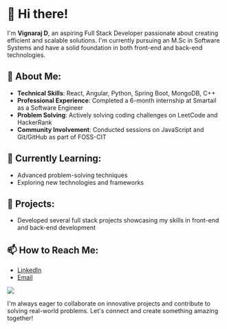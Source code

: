# 👋 Hi there!

I'm **Vignaraj D**, an aspiring Full Stack Developer passionate about creating efficient and scalable solutions. I'm currently pursuing an M.Sc in Software Systems and have a solid foundation in both front-end and back-end technologies.

## 🚀 About Me:
- **Technical Skills**: React, Angular, Python, Spring Boot, MongoDB, C++
- **Professional Experience**: Completed a 6-month internship at Smartail as a Software Engineer
- **Problem Solving**: Actively solving coding challenges on LeetCode and HackerRank
- **Community Involvement**: Conducted sessions on JavaScript and Git/GitHub as part of FOSS-CIT

## 🌱 Currently Learning:
- Advanced problem-solving techniques
- Exploring new technologies and frameworks

## 💼 Projects:
- Developed several full stack projects showcasing my skills in front-end and back-end development

## 📫 How to Reach Me:
- [LinkedIn](https://www.linkedin.com/in/vignaraj-d/)
- [Email](mailto:vignaraj03@gmail.com)

![](https://github-profile-trophy.vercel.app/?username=vignaraj-1018&theme=darkhub)

I'm always eager to collaborate on innovative projects and contribute to solving real-world problems. 
Let's connect and create something amazing together!
